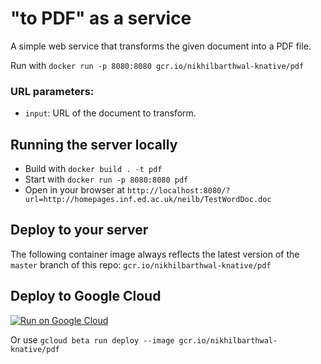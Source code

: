 # "to PDF" as a service

A simple web service that transforms the given document into a PDF file.

Run with `docker run -p 8080:8080 gcr.io/nikhilbarthwal-knative/pdf`

### URL parameters:

* `input`: URL of the document to transform.

## Running the server locally

* Build with `docker build . -t pdf`
* Start with `docker run -p 8080:8080 pdf`
* Open in your browser at `http://localhost:8080/?url=http://homepages.inf.ed.ac.uk/neilb/TestWordDoc.doc`

## Deploy to your server

The following container image always reflects the latest version of the `master` branch of this repo: `gcr.io/nikhilbarthwal-knative/pdf`

## Deploy to Google Cloud

[![Run on Google Cloud](https://storage.googleapis.com/cloudrun/button.svg)](https://deploy.cloud.run)

Or use `gcloud beta run deploy --image gcr.io/nikhilbarthwal-knative/pdf`
